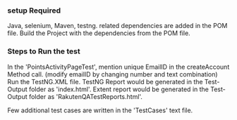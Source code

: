 ### setup Required
Java, selenium, Maven, testng.
related dependencies are added in the POM file.
Build the Project with the dependencies from the POM file.


### Steps to Run the test
In the 'PointsActivityPageTest', 
mention unique EmailID in the createAccount Method call. (modify emailID by changing number and text combination)
Run the TestNG.XML file.
TestNG Report would be generated in the Test-Output folder as 'index.html'.
Extent report would be generated in the Test-Output folder as 'RakutenQATestReports.html'.

Few additional test cases are written in the 'TestCases' text file.
